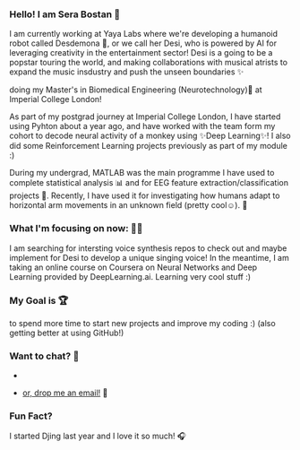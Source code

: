 ### Hello! I am Sera Bostan 👋

I am currently working at Yaya Labs where we're developing a humanoid robot called Desdemona 🤖, or we call her Desi, who is powered by AI for leveraging creativity in the entertainment sector! Desi is a going to be a popstar touring the world, and making collaborations with musical atrists to expand the music insdustry and push the unseen boundaries ✨

doing my Master's in Biomedical Engineering (Neurotechnology)🧠 at Imperial College London! 

As part of my postgrad journey at Imperial College London, I have started using Pyhton about a year ago, and have worked with the team form my cohort to decode neural activity of a monkey using ✨Deep Learning✨! I also did some Reinforcement Learning projects previously as part of my module :)

During my undergrad, MATLAB was the main programme I have used to complete statistical analysis 📊 and for EEG feature extraction/classification projects 🧠.
Recently,  I have used it for investigating how humans adapt to horizontal arm movements in an unknown field (pretty cool☺). 🦾

### What I'm focusing on now: 🧘‍♀️
I am searching for intersting voice synthesis repos to check out and maybe implement for Desi to develop a unique singing voice!
In the meantime, I am taking an online course on Coursera on Neural Networks and Deep Learning provided by DeepLearning.ai. Learning very cool stuff :)
### My Goal is 🏆
to spend more time to start new projects and improve my coding :) (also getting better at using GitHub!)

### Want to chat? 💬
- <a href="https://www.linkedin.com/in/sera-bostan/">
  

- or, drop me an [email!](mailto:sera.bostan22@imperial.ac.uk) 📧

### Fun Fact?
I started Djing last year and I love it so much! 🎧
<!--
**serabos/serabos** is a ✨ _special_ ✨ repository because its `README.md` (this file) appears on your GitHub profile.

Here are some ideas to get you started:

- 🔭 I’m currently working on ...
- 🌱 I’m currently learning ...
- 👯 I’m looking to collaborate on ...
- 🤔 I’m looking for help with ...
- 💬 Ask me about ...
- 📫 How to reach me: ...
- 😄 Pronouns: ...
- ⚡ Fun fact: ...
-->
